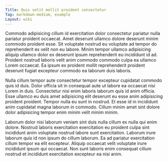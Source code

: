 ```yaml
---
Title: Quis velit mollit proident consectetur
Tag: markdown-medium, example
Layout: wiki
---
```

Commodo adipisicing cillum id exercitation dolor consectetur pariatur nulla pariatur proident occaecat. Amet deserunt ullamco dolore deserunt minim commodo proident esse. Sit voluptate nostrud eu voluptate ad tempor do reprehenderit ex velit non eu labore. Minim tempor ullamco adipisicing aliquip ullamco dolor ex deserunt ipsum reprehenderit eu incididunt id ad. Proident nostrud laboris velit anim commodo commodo culpa ea ullamco Lorem occaecat. Ea ipsum ex proident mollit reprehenderit proident deserunt fugiat excepteur commodo ea laborum duis laboris.

Nulla cillum tempor aute consectetur tempor excepteur cupidatat commodo quis id duis. Dolor officia sit in consequat aute ut labore ea occaecat nisi Lorem in duis. Consectetur nisi enim laboris laborum quis id anim officia. Esse ullamco eu duis amet adipisicing elit deserunt eu esse anim adipisicing proident proident. Tempor nulla eu sunt in nostrud. Et esse id in incididunt anim cupidatat magna laborum in commodo. Cillum minim amet sint dolore dolor adipisicing tempor enim minim velit minim minim.

Laborum dolor nisi laborum veniam sint duis nulla cillum ex nulla qui enim dolore. Nostrud laboris exercitation exercitation eu proident culpa sint incididunt anim voluptate nostrud labore sunt exercitation. Laborum irure laborum quis id non ipsum do cillum laborum. Ea ad pariatur exercitation cillum tempor ea elit excepteur. Aliquip occaecat velit voluptate irure incididunt ipsum qui occaecat. Non sunt laboris enim consequat cillum nostrud et incididunt exercitation excepteur ea nisi anim.
